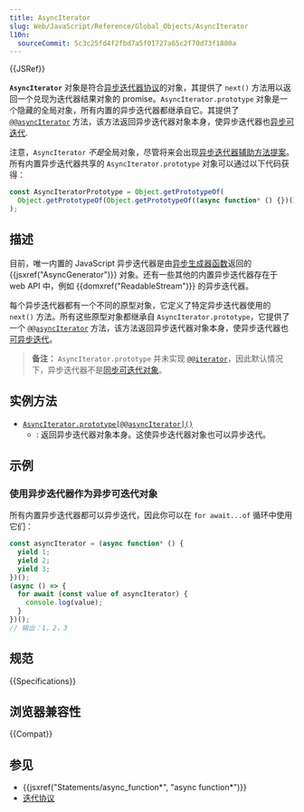 ```yaml
---
title: AsyncIterator
slug: Web/JavaScript/Reference/Global_Objects/AsyncIterator
l10n:
  sourceCommit: 5c3c25fd4f2fbd7a5f01727a65c2f70d73f1880a
---
```


{{JSRef}}

**`AsyncIterator`** 对象是符合[异步迭代器协议](/zh-CN/docs/Web/JavaScript/Reference/Iteration_protocols#异步迭代器和异步可迭代协议)的对象，其提供了 `next()` 方法用以返回一个兑现为迭代器结果对象的 promise。`AsyncIterator.prototype` 对象是一个隐藏的全局对象，所有内置的异步迭代器都继承自它。其提供了 [`@@asyncIterator`](/zh-CN/docs/Web/JavaScript/Reference/Global_Objects/AsyncIterator/@@asyncIterator) 方法，该方法返回异步迭代器对象本身，使异步迭代器也[异步可迭代](/zh-CN/docs/Web/JavaScript/Reference/Iteration_protocols#异步迭代器和异步可迭代协议).

注意，`AsyncIterator` *不是*全局对象，尽管将来会出现[异步迭代器辅助方法提案](https://github.com/tc39/proposal-async-iterator-helpers)。所有内置异步迭代器共享的 `AsyncIterator.prototype` 对象可以通过以下代码获得：

```js
const AsyncIteratorPrototype = Object.getPrototypeOf(
  Object.getPrototypeOf(Object.getPrototypeOf((async function* () {})())),
);
```

## 描述

目前，唯一内置的 JavaScript 异步迭代器是由[异步生成器函数](/zh-CN/docs/Web/JavaScript/Reference/Statements/async_function*)返回的 {{jsxref("AsyncGenerator")}} 对象。还有一些其他的内置异步迭代器存在于 web API 中，例如 {{domxref("ReadableStream")}} 的异步迭代器。

每个异步迭代器都有一个不同的原型对象，它定义了特定异步迭代器使用的 `next()` 方法。所有这些原型对象都继承自 `AsyncIterator.prototype`，它提供了一个 [`@@asyncIterator`](/zh-CN/docs/Web/JavaScript/Reference/Global_Objects/Symbol/asyncIterator) 方法，该方法返回异步迭代器对象本身，使异步迭代器也[可异步迭代](/zh-CN/docs/Web/JavaScript/Reference/Iteration_protocols#异步迭代器和异步可迭代协议)。

> **备注：** `AsyncIterator.prototype` 并未实现 [`@@iterator`](/zh-CN/docs/Web/JavaScript/Reference/Global_Objects/Symbol/iterator)，因此默认情况下，异步迭代器不是[同步可迭代对象](/zh-CN/docs/Web/JavaScript/Reference/Iteration_protocols#the_iterable_protocol)。

## 实例方法

- [`AsyncIterator.prototype[@@asyncIterator]()`](/zh-CN/docs/Web/JavaScript/Reference/Global_Objects/AsyncIterator/@@asyncIterator)
  - : 返回异步迭代器对象本身。这使异步迭代器对象也可以异步迭代。

## 示例

### 使用异步迭代器作为异步可迭代对象

所有内置异步迭代器都可以异步迭代，因此你可以在 `for await...of` 循环中使用它们：

```js
const asyncIterator = (async function* () {
  yield 1;
  yield 2;
  yield 3;
})();
(async () => {
  for await (const value of asyncIterator) {
    console.log(value);
  }
})();
// 输出：1，2，3
```

## 规范

{{Specifications}}

## 浏览器兼容性

{{Compat}}

## 参见

- {{jsxref("Statements/async_function*", "async function*")}}
- [迭代协议](/zh-CN/docs/Web/JavaScript/Reference/Iteration_protocols)
